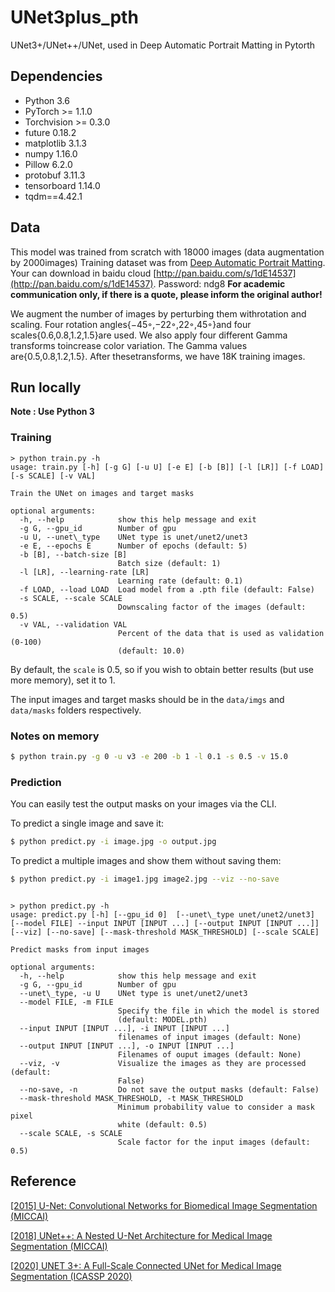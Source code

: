 # UNet3plus_pth
UNet3+/UNet++/UNet, used in Deep Automatic Portrait Matting in Pytorth

## Dependencies

- Python 3.6
- PyTorch >= 1.1.0
- Torchvision >= 0.3.0
- future 0.18.2
- matplotlib 3.1.3
- numpy 1.16.0
- Pillow 6.2.0
- protobuf 3.11.3
- tensorboard 1.14.0
- tqdm==4.42.1

## Data
This model was trained from scratch with 18000 images (data augmentation by 2000images)
Training dataset was from [Deep Automatic Portrait Matting](http://www.cse.cuhk.edu.hk/leojia/projects/automatting/index.html).
Your can download in baidu cloud [http://pan.baidu.com/s/1dE14537](http://pan.baidu.com/s/1dE14537). Password: ndg8 
**For academic communication only, if there is a quote, please inform the original author!**

We augment the number of images by perturbing them withrotation and scaling. Four rotation angles{−45◦,−22◦,22◦,45◦}and four scales{0.6,0.8,1.2,1.5}are used. We also apply four different Gamma transforms toincrease color variation. The Gamma values are{0.5,0.8,1.2,1.5}. After thesetransforms, we have 18K training images. 

## Run locally
**Note : Use Python 3**

### Training

```shell script
> python train.py -h
usage: train.py [-h] [-g G] [-u U] [-e E] [-b [B]] [-l [LR]] [-f LOAD] [-s SCALE] [-v VAL]

Train the UNet on images and target masks

optional arguments:
  -h, --help            show this help message and exit
  -g G, --gpu_id        Number of gpu
  -u U, --unet\_type    UNet type is unet/unet2/unet3
  -e E, --epochs E      Number of epochs (default: 5)
  -b [B], --batch-size [B]
                        Batch size (default: 1)
  -l [LR], --learning-rate [LR]
                        Learning rate (default: 0.1)
  -f LOAD, --load LOAD  Load model from a .pth file (default: False)
  -s SCALE, --scale SCALE
                        Downscaling factor of the images (default: 0.5)
  -v VAL, --validation VAL
                        Percent of the data that is used as validation (0-100)
                        (default: 10.0)

```
By default, the `scale` is 0.5, so if you wish to obtain better results (but use more memory), set it to 1.

The input images and target masks should be in the `data/imgs` and `data/masks` folders respectively.

### Notes on memory
```bash
$ python train.py -g 0 -u v3 -e 200 -b 1 -l 0.1 -s 0.5 -v 15.0
```

### Prediction

You can easily test the output masks on your images via the CLI.

To predict a single image and save it:

```bash
$ python predict.py -i image.jpg -o output.jpg
```

To predict a multiple images and show them without saving them:

```bash
$ python predict.py -i image1.jpg image2.jpg --viz --no-save
```

```shell script

> python predict.py -h
usage: predict.py [-h] [--gpu_id 0]  [--unet\_type unet/unet2/unet3] [--model FILE] --input INPUT [INPUT ...] [--output INPUT [INPUT ...]] [--viz] [--no-save] [--mask-threshold MASK_THRESHOLD] [--scale SCALE]

Predict masks from input images

optional arguments:
  -h, --help            show this help message and exit
  -g G, --gpu_id        Number of gpu
  --unet\_type, -u U    UNet type is unet/unet2/unet3
  --model FILE, -m FILE
                        Specify the file in which the model is stored
                        (default: MODEL.pth)
  --input INPUT [INPUT ...], -i INPUT [INPUT ...]
                        filenames of input images (default: None)
  --output INPUT [INPUT ...], -o INPUT [INPUT ...]
                        Filenames of ouput images (default: None)
  --viz, -v             Visualize the images as they are processed (default:
                        False)
  --no-save, -n         Do not save the output masks (default: False)
  --mask-threshold MASK_THRESHOLD, -t MASK_THRESHOLD
                        Minimum probability value to consider a mask pixel
                        white (default: 0.5)
  --scale SCALE, -s SCALE
                        Scale factor for the input images (default: 0.5)
```

## Reference

[[2015] U-Net: Convolutional Networks for Biomedical Image Segmentation (MICCAI)](https://arxiv.org/pdf/1505.04597.pdf)

[[2018] UNet++: A Nested U-Net Architecture for Medical Image Segmentation (MICCAI)](https://arxiv.org/pdf/1807.10165.pdf)

[[2020] UNET 3+: A Full-Scale Connected UNet for Medical Image Segmentation (ICASSP 2020)](https://arxiv.org/pdf/2004.08790.pdf)